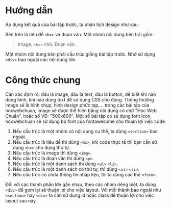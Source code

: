 # Hướng dẫn
Áp dụng kết quả của bài tập trước, ta phân tích design như sau:

Bên trên là tiêu đề `<hx>` và đoạn văn.
Một nhóm nội dung bên trái gồm:
> Image.
> `<hx>` nhỏ.
> Đoạn văn.

Một nhóm nội dung bên phải cấu trúc giống bài tập trước.
Nhớ sử dụng `<div>` bao ngoài các nội dung lớn.

# Công thức chung
Cần xác định rõ: đâu là image, đâu là text, đâu là button, để biết khi nào dùng hình, khi nào dùng text để sử dụng CSS cho đúng.
Thông thường image sẽ là hình chụp, hình design phức tạp,... trong các bài tập của hocwebchuan, image sẽ được thể hiện bằng nội dung có chữ "Học Web Chuẩn", hoặc số VD: "500x600".
Một số bài tập có sử dụng font icon, hocwebchuan sẽ sử dụng bộ font của fontawesome cho thuận lợi việc code.
1. Nếu cấu trúc là một nhóm có nội dung cụ thể, ta dùng `<section>` bao ngoài.
2. Nếu cấu trúc là tiêu đề thì dùng `<hx>`, khi code thực tế thì bạn cần sử dụng `<hx>` cho đúng thứ tự.
3. Nếu cấu trúc là image thì dùng `<img>`.
4. Nếu cấu trúc là đoạn văn thì dùng `<p>`.
5. Nếu cấu trúc là một danh sách thì dùng `<ul>` `<li>`.
6. Nếu cấu trúc là một danh sách có thứ tự, thì dùng `<ol>` `<li>`.
7. Nếu cấu trúc có chứa thông tin nhập liệu, thì ta dùng các thẻ `<form>`.

Đối với các thành phần lớn gần nhau, theo các nhóm riêng biệt, ta dùng `<div>` để gom lại sẽ thuận lợi cho việc layout.
Với mỗi thành bao ngoài như `<section>` hay `<div>` ta cần sử dụng id hoặc class để thuận lợi cho việc layout sau này.